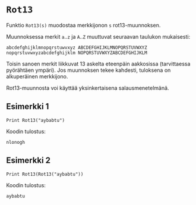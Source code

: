 `Rot13`
==========

Funktio `Rot13(s)` muodostaa merkkijonon `s` rot13-muunnoksen.

Muunnoksessa merkit `a`..`z` ja `A`..`Z` muuttuvat seuraavan taulukon mukaisesti:

    abcdefghijklmnopqrstuwvxyz ABCDEFGHIJKLMNOPQRSTUVWXYZ
    nopqrstuvwxyzabcdefghijklm NOPQRSTUVWXYZABCDEFGHIJKLM
    
Toisin sanoen merkit liikkuvat 13 askelta eteenpäin aakkosissa
(tarvittaessa pyörähtäen ympäri).
Jos muunnoksen tekee kahdesti, tuloksena on alkuperäinen merkkijono.
    
Rot13-muunnosta voi käyttää yksinkertaisena salausmenetelmänä.

Esimerkki 1
----------

    Print Rot13("aybabtu")
    
Koodin tulostus:

    nlonogh
    
Esimerkki 2
----------

    Print Rot13(Rot13("aybabtu"))
    
Koodin tulostus:

    aybabtu